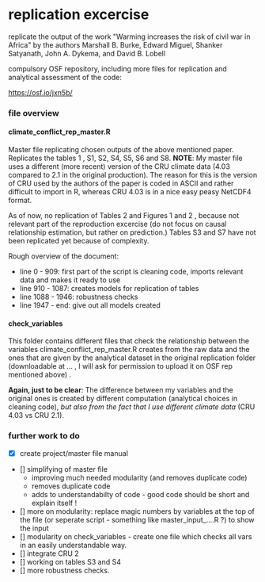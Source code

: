 # replication excercise

replicate the output of the work "Warming increases the risk of civil war in Africa" by the authors Marshall B. Burke, Edward Miguel, Shanker Satyanath, John A. Dykema, and David B. Lobell

compulsory OSF repository, including more files for replication and analytical assessment of the code:

https://osf.io/jxn5b/


### file overview

#### climate_conflict_rep_master.R

Master file replicating chosen outputs of the above mentioned paper. Replicates the tables 1 , S1, S2, S4, S5, S6 and S8.
**NOTE**: My master file uses a different (more recent) version of the CRU climate data (4.03 compared to 2.1 in the original production).
The reason for this is the version of CRU used by the authors of the paper is coded in ASCII and rather difficult to import in R, whereas CRU 4.03 is in a nice easy peasy NetCDF4 format.

As of now, no replication of Tables 2 and Figures 1 and 2 , because not relevant part of the reproduction excercise (do not focus on causal relationship estimation, but rather on prediction.)
Tables S3 and S7 have not been replicated yet because of complexity.

Rough overview of the document: 
- line 0 - 909: 	first part of the script is cleaning code, imports relevant data and makes it ready to use 
- line 910 - 1087: 	creates models for replication of tables
- line 1088 - 1946: robustness checks
- line 1947 - end:	give out all models created

#### check_variables

This folder contains different files that check the relationship between the variables climate_conflict_rep_master.R creates from the raw data and the ones that are given by the analytical
dataset in the original replication folder (downloadable at ... , I will ask for permission to upload it on OSF rep mentioned above)  . 

**Again, just to be clear**: The difference between my variables and the original ones is created by different computation (analytical choices in cleaning code),
*but also from the fact that I use different climate data* (CRU 4.03 vs CRU 2.1). 

### further work to do 

- [x] create project/master file manual
- [] simplifying of master file 
  - improving much needed modularity (and removes duplicate code)
  - removes duplicate code
  - adds to understandabilty of code - good code should be short and explain itself !
- [] more on modularity: replace magic numbers by variables at the top of the file (or seperate script - something like master_input_....R ?) to show the input
- [] modularity on check_variables - create one file which checks all vars in an easily understandable way.
- [] integrate CRU 2
- [] working on tables S3 and S4
- [] more robustness checks.
